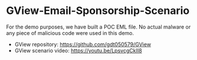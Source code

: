 # GView-Email-Sponsorship-Scenario

For the demo purposes, we have built a POC EML file. No actual malware or any piece of malicious code were used in this demo.

* GView repository: https://github.com/gdt050579/GView
* GView scenario video: https://youtu.be/LpsvcgCkII8
